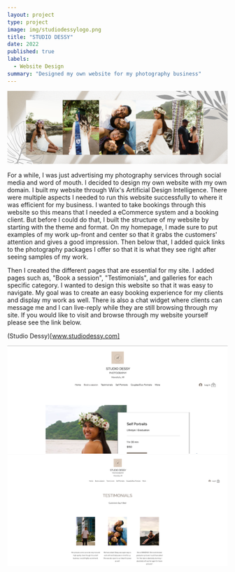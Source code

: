 ```yaml
---
layout: project
type: project
image: img/studiodessylogo.png
title: "STUDIO DESSY"
date: 2022
published: true
labels:
  - Website Design
summary: "Designed my own website for my photography business"
---
```


<img class="img-fluid" src="../img/studiodessy3.png">

For a while, I was just advertising my photography services through social media and word of mouth. I decided to design my own website with my own domain. I built my website through Wix's Artificial Design Intelligence. There were multiple aspects I needed to run this website successfully to where it was efficient for my business. I wanted to take bookings through this website so this means that I needed a eCommerce system and a booking client. But before I could do that, I built the structure of my website by starting with the theme and format. On my homepage, I made sure to put examples of my work up-front and center so that it grabs the customers' attention and gives a good impression. Then below that, I added quick links to the photography packages I offer so that it is what they see right after seeing samples of my work. 

Then I created the different pages that are essential for my site. I added pages such as, "Book a session", "Testimonials", and galleries for each specific category. I wanted to design this website so that it was easy to navigate. My goal was to create an easy booking experience for my clients and display my work as well. There is also a chat widget where clients can message me and I can live-reply while they are still browsing through my site. If you would like to visit and browse through my website yourself please see the link below.

(Studio Dessy)[www.studiodessy.com]

<img class="img-fluid" src="../img/studiodessy1.png">
<img class="img-fluid" src="../img/studiodessy2.png">
